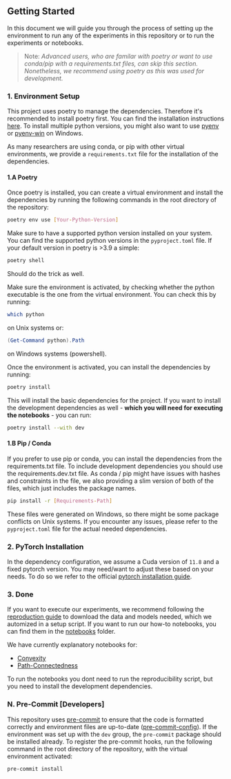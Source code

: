 ## Getting Started

In this document we will guide you through the process of setting up the environment to run any of the experiments in this repository or to run the experiments or notebooks.

> Note: *Advanced users, who are familar with poetry or want to use conda/pip with a requirements.txt files, can skip this section. Nonetheless, we recommend using poetry as this was used for development.*

### 1. Environment Setup

This project uses poetry to manage the dependencies. Therefore it's recommended to install poetry first. You can find the installation instructions [here](https://python-poetry.org/docs/). To install multiple python versions, you might also want to use [pyenv](https://github.com/pyenv/pyenv) or [pyenv-win](https://github.com/pyenv-win/pyenv-win) on Windows.

As many researchers are using conda, or pip with other virtual environments, we provide a `requirements.txt` file for the installation of the dependencies.

#### 1.A Poetry

Once poetry is installed, you can create a virtual environment and install the dependencies by running the following commands in the root directory of the repository:

```bash
poetry env use [Your-Python-Version]
```
Make sure to have a supported python version installed on your system. You can find the supported python versions in the `pyproject.toml` file.
If your default version in poetry is >3.9 a simple:

```bash
poetry shell
```

Should do the trick as well.

Make sure the environment is activated, by checking whether the python executable is the one from the virtual environment. You can check this by running:

```bash
which python
```

on Unix systems or:

```powershell
(Get-Command python).Path
```

on Windows systems (powershell).

Once the environment is activated, you can install the dependencies by running:

```bash
poetry install
```

This will install the basic dependencies for the project. If you want to install the development dependencies as well - **which you will need for executing the notebooks** - you can run:

```bash
poetry install --with dev
```

#### 1.B Pip / Conda

If you prefer to use pip or conda, you can install the dependencies from the requirements.txt file. To include development dependencies you should use the requirements.dev.txt file. As conda / pip might have issues with hashes and constraints in the file, we also providing a slim version of both of the files, which just includes the package names.

```bash
pip install -r [Requirements-Path]
```

These files were generated on Windows, so there might be some package conflicts on Unix systems. If you encounter any issues, please refer to the `pyproject.toml` file for the actual needed dependencies.

### 2. PyTorch Installation

In the dependency configuration, we assume a Cuda version of `11.8` and a fixed pytorch version. You may need/want to adjust these based on your needs.
To do so we refer to the official [pytorch installation guide](https://pytorch.org/get-started/locally/).


### 3. Done

If you want to execute our experiments, we recommend following the [reproduction guide](reproduction_guide.md) to download the data and models needed, which we automized in a setup script.
If you want to run our how-to notebooks, you can find them in the [notebooks](../notebooks/how_to/) folder.

We have currently explanatory notebooks for:
- [Convexity](../notebooks/how_to/convexity.ipynb)
- [Path-Connectedness](../notebooks/how_to/path-connectedness.ipynb)

To run the notebooks you dont need to run the reproducibility script, but you need to install the development dependencies.

### N. Pre-Commit [Developers]

This repository uses [pre-commit](https://pre-commit.com/) to ensure that the code is formatted correctly and environment files are up-to-date ([pre-commit-config](../.pre-commit-config.yaml)). If the environment was set up with the `dev` group, the `pre-commit` package should be installed already. To register the pre-commit hooks, run the following command in the root directory of the repository, with the virtual environment activated:

```bash
pre-commit install
```
